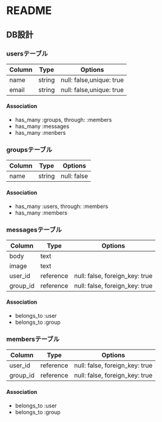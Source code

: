 # README


## DB設計

### usersテーブル

|Column|Type|Options|
|------|----|-------|
|name|string|null: false,unique: true|
|email|string|null: false,unique: true|

#### Association
- has_many :groups, through: :members
- has_many :messages
- has_many :menbers


### groupsテーブル

|Column|Type|Options|
|------|----|-------|
|name|string|null: false|

#### Association
- has_many :users, through: :members
- has_many :members


### messagesテーブル

|Column|Type|Options|
|------|----|-------|
|body|text||
|image|text||
|user_id|reference|null: false, foreign_key: true|
|group_id|reference|null: false, foreign_key: true|

#### Association
- belongs_to :user
- belongs_to :group


### membersテーブル

|Column|Type|Options|
|------|----|-------|
|user_id|reference|null: false, foreign_key: true|
|group_id|reference|null: false, foreign_key: true|

#### Association
- belongs_to :user
- belongs_to :group

